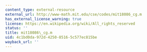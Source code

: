 ```yaml
---
content_type: external-resource
external_url: http://www-math.mit.edu/cse/codes/mit18086_cg.m
has_external_license_warning: true
license: https://en.wikipedia.org/wiki/All_rights_reserved
status: ''
title: mit18086\_cg.m
uid: 4c1bd0da-972d-4250-8516-5c577ec815be
wayback_url: ''
---
```


